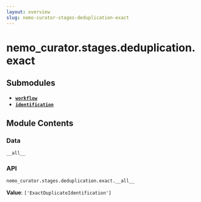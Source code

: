 ```yaml
---
layout: overview
slug: nemo-curator-stages-deduplication-exact
---
```


# nemo_curator.stages.deduplication.exact



## Submodules

- **[`workflow`](nemo-curator-stages-deduplication-exact-workflow)**
- **[`identification`](nemo-curator-stages-deduplication-exact-identification)**

## Module Contents

### Data

`__all__`

### API

```python
nemo_curator.stages.deduplication.exact.__all__
```

**Value**: `['ExactDuplicateIdentification']`

